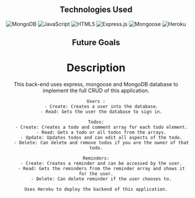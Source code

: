 <div id="assets" align="center">

## Technologies Used
![MongoDB](https://img.shields.io/badge/-MongoDB-2b244f?style=flat&logo=mongodb)
![JavaScript](https://img.shields.io/badge/javascript-9691b5?logo=javascript&logoColor=2b244f)
![HTML5](https://img.shields.io/badge/-HTML5-2b244f?style=flat&logo=html5)
![Express.js](https://img.shields.io/badge/-Express.js-2b244f?style=flat&logo=express)
![Mongoose](https://img.shields.io/badge/mongoose-2b244f)
![Heroku](https://img.shields.io/badge/-Heroku-2b244f?style=flat&logo=heroku)

## Future Goals

<h1>
    Description
</h1>
    This back-end uses express, mongoose and MongoDB database to implement the full CRUD of this application.

    Users :
        - Create: Creates a user into the database.
        - Read: Gets the user the database to sign in.
 
    Todos:
        - Create: Creates a todo and comment array for each todo element.
        - Read: Gets a todo or all todos from the arrays.
        - Update: Updates todos and can edit all aspects of the todo.
        - Delete: Can delete and remove todos if you are the owner of that todo.

    Reminders:
        - Create: Creates a reminder and can be accessed by the user.
        - Read: Gets the reminders from the reminder array and shows it for the user.
        - Delete: Can delete reminder if the user chooses to.

    Uses Heroku to deploy the backend of this application.
</div>